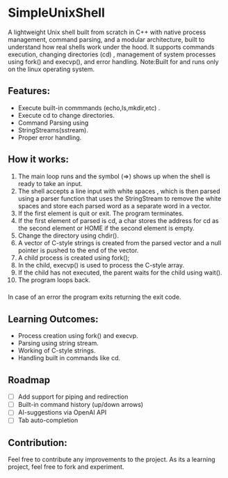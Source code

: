 
# SimpleUnixShell

A lightweight Unix shell built from scratch in C++ with native process management, command parsing, and a modular architecture, built to understand how real shells work under the hood.
It supports commands execution, changing directories (cd) , management of system processes using fork() and execvp(), and error handling. 
Note:Built for and runs only on the linux operating system.

## Features:

* Execute built-in commmands (echo,ls,mkdir,etc) .
* Execute cd to change directories.
* Command Parsing using
* StringStreams(sstream).
* Proper error handling.

## How it works:

1. The main loop runs and the symbol (=>) shows up when the shell is ready to take an input.
2. The shell accepts a line input with white spaces , which is then parsed using a parser function that uses the StringStream to remove the white spaces and store each parsed word as a separate word in a vector. 
3. If the first element is quit or exit. The program terminates.
4. If the first element of parsed is cd, a char stores the address for cd as the second element or HOME if the second element is empty.
5. Change the directory using chdir(). 
6. A vector of C-style strings is created from the parsed vector and a null pointer is pushed to the end of the vector.
7. A child process is created using fork();
8. In the child, execvp() is used to process the C-style array.
9. If the child has not executed, the parent waits for the child using wait().
10. The program loops back.
###
In case of an error the program exits returning the exit code.

## Learning Outcomes:

* Process creation using fork() and execvp.
* Parsing using string stream.
* Working of C-style strings.
* Handling built in commands like cd.

## Roadmap
- [ ] Add support for piping and redirection
- [ ] Built-in command history (up/down arrows)
- [ ] AI-suggestions via OpenAI API
- [ ] Tab auto-completion

## Contribution:

Feel free to contribute any improvements to the project. As its a learning project, feel free to fork and experiment.
